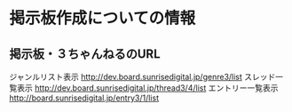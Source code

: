 掲示板作成についての情報
========

掲示板・３ちゃんねるのURL
-------------------------
ジャンルリスト表示
http://dev.board.sunrisedigital.jp/genre3/list
スレッド一覧表示
http://dev.board.sunrisedigital.jp/thread3/4/list
エントリー一覧表示
http://board.sunrisedigital.jp/entry3/1/list
